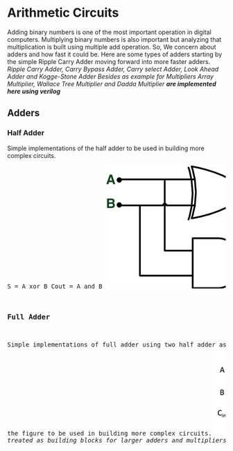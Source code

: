 # Arithmetic Circuits
Adding binary numbers is one of the most important operation in digital computers. Multiplying binary numbers is also important but analyzing that multiplication is built using multiple add operation. So, We concern about adders and how fast it could be.
Here are some types of adders starting by the simple Ripple Carry Adder moving forward into more faster adders.
*Ripple Carry Adder, Carry Bypass Adder, Carry select Adder, Look Ahead Adder and Kogge-Stone Adder
Besides as example for Multipliers 
Array Multiplier, Wallace Tree Multiplier and Dadda Multiplier* 
***are implemented here using verilog***
## Adders
###  Half Adder 
Simple implementations of the half adder to be used in building more complex circuits.
<pre/>S    = A xor B
Cout = A and B
![alt text](https://github.com/Mohamed-Ammar/Arithmetic_Circuits/blob/main/Arithmetic/HalfAdder/Half-adder-circuit-diagram.png)

### Full Adder
Simple implementations of full adder using two half adder as shown in  the figure to be used in building more complex circuits.
![alt text](https://github.com/Mohamed-Ammar/Arithmetic_Circuits/blob/main/Arithmetic/FullAdder/fulladder.png)
*Both the full adder and the half adder will be treated as building blocks for larger  adders and multipliers.*
